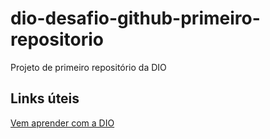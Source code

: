 # dio-desafio-github-primeiro-repositorio
Projeto de primeiro repositório da DIO
## Links úteis
[Vem aprender com a DIO](https://www.dio.me/)
